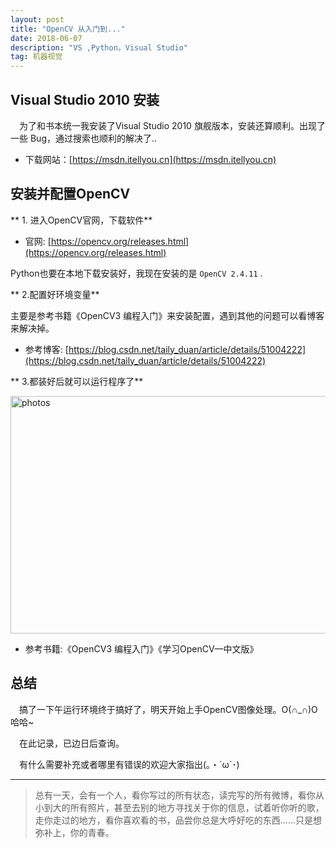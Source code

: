 ```yaml
---
layout: post
title: "OpenCV 从入门到..."
date: 2018-06-07 
description: "VS ,Python，Visual Studio"
tag: 机器视觉
---   
```





## Visual Studio 2010 安装


　为了和书本统一我安装了Visual Studio 2010 旗舰版本，安装还算顺利。出现了一些 Bug，通过搜索也顺利的解决了..        
 - 下载网站：[https://msdn.itellyou.cn](https://msdn.itellyou.cn)       

##  安装并配置OpenCV            

   
** 1. 进入OpenCV官网，下载软件**     

- 官网: [https://opencv.org/releases.html](https://opencv.org/releases.html)       

Python也要在本地下载安装好，我现在安装的是 `OpenCV 2.4.11` .

** 2.配置好环境变量**       

主要是参考书籍《OpenCV3 编程入门》来安装配置，遇到其他的问题可以看博客来解决掉。
- 参考博客: [https://blog.csdn.net/taily_duan/article/details/51004222](https://blog.csdn.net/taily_duan/article/details/51004222)       


** 3.都装好后就可以运行程序了**    


<img src="http://omjh2j5h3.bkt.clouddn.com/hello%20OpenCV.png" width="630" height="380" alt="photos"/>

- 参考书籍:《OpenCV3 编程入门》《学习OpenCV—中文版》 

## 总结


&emsp;搞了一下午运行环境终于搞好了，明天开始上手OpenCV图像处理。O(∩_∩)O哈哈~             

&emsp;在此记录，已边日后查询。

&emsp;有什么需要补充或者哪里有错误的欢迎大家指出(｡・`ω´･)        


           
----------
>  总有一天，会有一个人，看你写过的所有状态，读完写的所有微博，看你从小到大的所有照片，甚至去别的地方寻找关于你的信息，试着听你听的歌，走你走过的地方，看你喜欢看的书，品尝你总是大呼好吃的东西……只是想弥补上，你的青春。


<br>



